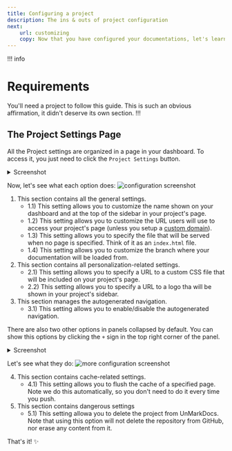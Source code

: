 ```yaml
---
title: Configuring a project
description: The ins & outs of project configuration
next:
    url: customizing
    copy: Now that you have configured your documentations, let's learn how to customize each page
---
```


!!! info
# Requirements
You'll need a project to follow this guide. This is such an obvious affirmation, it didn't deserve its own section.
!!!


## The Project Settings Page
All the Project settings are organized in a page in your dashboard. To access it, you just need to click the `Project Settings` button.
<details>
<summary>Screenshot</summary>

![screenshot of the button](https://i.imgur.com/Q09wTCu.png)
</details>

Now, let's see what each option does:
![configuration screenshot](https://i.imgur.com/i5NOUJf.png)

1) This section contains all the general settings.
    - 1.1) This setting allows you to customize the name shown on your dashboard and at the top of the sidebar in your project's page.
    - 1.2) This setting allows you to customize the URL users will use to access your project's page (unless you setup a [custom domain](custom-domain)).
    - 1.3) This setting allows you to specify the file that will be served when no page is specified. Think of it as an `index.html` file.
    - 1.4) This setting allows you to customize the branch where your documentation will be loaded from.
2) This section contains all personalization-related settings.
    - 2.1) This setting allows you to specify a URL to a custom CSS file that will be included on your project's page.
    - 2.2) This setting allows you to specify a URL to a logo tha will be shown in your project's sidebar.
3) This section manages the autogenerated navigation.
    - 3.1) This setting allows you to enable/disable the autogenerated navigation.

There are also two other options in panels collapsed by default. You can show this options by clicking the `+` sign in the top right corner of the panel.
<details>
<summary>Screenshot</summary>

![screenshot of the button](https://i.imgur.com/fMtaOiZ.png)
</details>

Let's see what they do:
![more configuration screenshot](https://i.imgur.com/H99BmVY.png)

4) This section contains cache-related settings.
    - 4.1) This setting allows you to flush the cache of a specified page. Note we do this automatically, so you don't need to do it every time you push.
5) This section contains dangerous settings
    - 5.1) This setting allowa you to delete the project from UnMarkDocs. Note that using this option will not delete the repository from GitHub, nor erase any content from it.

That's it! :sparkles:
